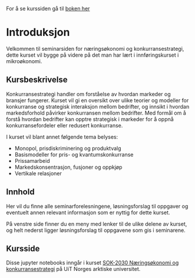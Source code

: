For å se kurssiden gå til [boken her](https://danielfabiog.github.io/sok-2030-bok/intro.html)


# Introduksjon

Velkommen til seminarsiden for næringsøkonomi og konkurransestrategi, dette kurset vil bygge på videre på det man har lært i innføringskurset i mikroøkonomi.

## Kursbeskrivelse

Konkurransestrategi handler om forståelse av hvordan markeder og bransjer fungerer. Kurset vil gi en oversikt over ulike teorier og modeller for konkurranse og strategisk interaksjon mellom bedrifter, og innsikt i hvordan markedsforhold påvirker konkurransen mellom bedrifter. Med formål om å forstå hvordan bedrifter kan opptre strategisk i markeder for å oppnå konkurransefordeler eller redusert konkurranse.

I kurset vil blant annet følgende tema belyses:

- Monopol, prisdiskriminering og produktvalg
- Basismodeller for pris- og kvantumskonkurranse
- Prissamarbeid
- Markedskonsentrasjon, fusjoner og oppkjøp
- Vertikale relasjoner

## Innhold

Her vil du finne alle seminarforelesningene, løsningsforslag til oppgaver og eventuelt annen relevant informasjon som er nyttig for dette kurset.

På venstre side finner du en meny med lenker til de ulike delene av kurset, og helt nederst ligger løsningsforslag til oppgavene som gis i seminarene.

## Kursside

Disse jupyter notebooks inngår i kurset [SOK-2030 Næringsøkonomi og konkurransestrategi](https://en.uit.no/utdanning/aktivt/emne/SOK-2030) på UiT Norges arktiske universitet.